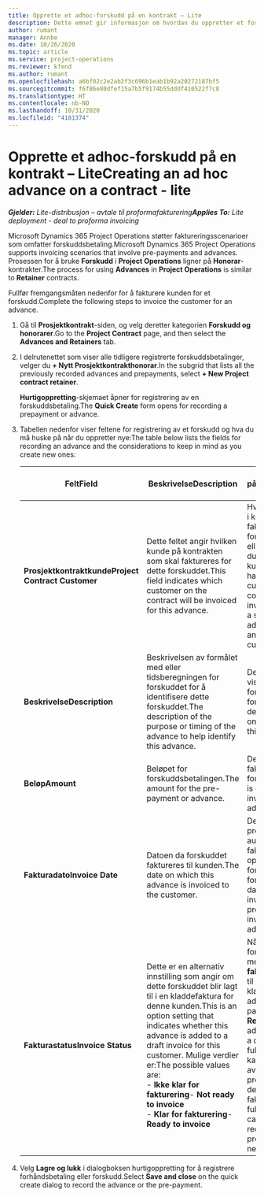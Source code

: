 ```yaml
---
title: Opprette et adhoc-forskudd på en kontrakt – Lite
description: Dette emnet gir informasjon om hvordan du oppretter et forskudd på en kontrakt etter behov.
author: rumant
manager: Annbe
ms.date: 10/26/2020
ms.topic: article
ms.service: project-operations
ms.reviewer: kfend
ms.author: rumant
ms.openlocfilehash: a6bf02c2e2ab2f3c696b1eab1b92a20272187bf5
ms.sourcegitcommit: f6f86e80dfef15a7b5f9174b55dddf410522f7c8
ms.translationtype: HT
ms.contentlocale: nb-NO
ms.lasthandoff: 10/31/2020
ms.locfileid: "4181374"
---
```

# <a name="creating-an-ad-hoc-advance-on-a-contract---lite"></a><span data-ttu-id="eb302-103">Opprette et adhoc-forskudd på en kontrakt – Lite</span><span class="sxs-lookup"><span data-stu-id="eb302-103">Creating an ad hoc advance on a contract - lite</span></span>

<span data-ttu-id="eb302-104">_**Gjelder:** Lite-distribusjon – avtale til proformafakturering_</span><span class="sxs-lookup"><span data-stu-id="eb302-104">_**Applies To:** Lite deployment - deal to proforma invoicing_</span></span>

<span data-ttu-id="eb302-105">Microsoft Dynamics 365 Project Operations støtter faktureringsscenarioer som omfatter forskuddsbetaling.</span><span class="sxs-lookup"><span data-stu-id="eb302-105">Microsoft Dynamics 365 Project Operations supports invoicing scenarios that involve pre-payments and advances.</span></span> <span data-ttu-id="eb302-106">Prosessen for å bruke **Forskudd** i **Project Operations** ligner på **Honorar**-kontrakter.</span><span class="sxs-lookup"><span data-stu-id="eb302-106">The process for using **Advances** in **Project Operations** is similar to **Retainer** contracts.</span></span> 

<span data-ttu-id="eb302-107">Fullfør fremgangsmåten nedenfor for å fakturere kunden for et forskudd.</span><span class="sxs-lookup"><span data-stu-id="eb302-107">Complete the following steps to invoice the customer for an advance.</span></span>

1. <span data-ttu-id="eb302-108">Gå til **Prosjektkontrakt**-siden, og velg deretter kategorien **Forskudd og honorarer**.</span><span class="sxs-lookup"><span data-stu-id="eb302-108">Go to the **Project Contract** page, and then select the **Advances and Retainers** tab.</span></span>
2. <span data-ttu-id="eb302-109">I delrutenettet som viser alle tidligere registrerte forskuddsbetalinger, velger du **+ Nytt Prosjektkontrakthonorar**.</span><span class="sxs-lookup"><span data-stu-id="eb302-109">In the subgrid that lists all the previously recorded advances and prepayments, select **+ New Project contract retainer**.</span></span> 

    <span data-ttu-id="eb302-110">**Hurtigoppretting**-skjemaet åpner for registrering av en forskuddsbetaling.</span><span class="sxs-lookup"><span data-stu-id="eb302-110">The **Quick Create** form opens for recording a prepayment or advance.</span></span>
    
3. <span data-ttu-id="eb302-111">Tabellen nedenfor viser feltene for registrering av et forskudd og hva du må huske på når du oppretter nye:</span><span class="sxs-lookup"><span data-stu-id="eb302-111">The table below lists the fields for recording an advance and the considerations to keep in mind as you create new ones:</span></span>

    | <span data-ttu-id="eb302-112">Felt</span><span class="sxs-lookup"><span data-stu-id="eb302-112">Field</span></span> | <span data-ttu-id="eb302-113">Beskrivelse</span><span class="sxs-lookup"><span data-stu-id="eb302-113">Description</span></span> | <span data-ttu-id="eb302-114">Nedstrøms påvirkning</span><span class="sxs-lookup"><span data-stu-id="eb302-114">Downstream impact</span></span> |
    | --- | --- | --- |
    | <span data-ttu-id="eb302-115">**Prosjektkontraktkunde**</span><span class="sxs-lookup"><span data-stu-id="eb302-115">**Project Contract Customer**</span></span> | <span data-ttu-id="eb302-116">Dette feltet angir hvilken kunde på kontrakten som skal faktureres for dette forskuddet.</span><span class="sxs-lookup"><span data-stu-id="eb302-116">This field indicates which customer on the contract will be invoiced for this advance.</span></span> | <span data-ttu-id="eb302-117">Hvis du har flere kunder i kontrakten og vil fakturere hver av dem for et bestemt honorar eller forskudd, oppretter du et forskudd for hver kunde individuelt.</span><span class="sxs-lookup"><span data-stu-id="eb302-117">If you have multiple customers on the contract and want to invoice each of them for a specific retainer or advance amount, create an advance for each customer individually.</span></span> |
    | <span data-ttu-id="eb302-118">**Beskrivelse**</span><span class="sxs-lookup"><span data-stu-id="eb302-118">**Description**</span></span> | <span data-ttu-id="eb302-119">Beskrivelsen av formålet med eller tidsberegningen for forskuddet for å identifisere dette forskuddet.</span><span class="sxs-lookup"><span data-stu-id="eb302-119">The description of the purpose or timing of the advance to help identify this advance.</span></span> | <span data-ttu-id="eb302-120">Denne beskrivelsen vises på fakturalinjen for dette forskuddet.</span><span class="sxs-lookup"><span data-stu-id="eb302-120">This description is displayed on the invoice line for this advance.</span></span> |
    | <span data-ttu-id="eb302-121">**Beløp**</span><span class="sxs-lookup"><span data-stu-id="eb302-121">**Amount**</span></span> | <span data-ttu-id="eb302-122">Beløpet for forskuddsbetalingen.</span><span class="sxs-lookup"><span data-stu-id="eb302-122">The amount for the pre-payment or advance.</span></span> | <span data-ttu-id="eb302-123">Dette beløpet vises på fakturalinjen for dette forskuddet.</span><span class="sxs-lookup"><span data-stu-id="eb302-123">This amount is displayed on the invoice line for this advance.</span></span> |
    | <span data-ttu-id="eb302-124">**Fakturadato**</span><span class="sxs-lookup"><span data-stu-id="eb302-124">**Invoice Date**</span></span> | <span data-ttu-id="eb302-125">Datoen da forskuddet faktureres til kunden.</span><span class="sxs-lookup"><span data-stu-id="eb302-125">The date on which this advance is invoiced to the customer.</span></span> | <span data-ttu-id="eb302-126">Dette er datoen for prosessen for automatisk fakturaopprettelse for å opprette en fakturalinje for dette forskuddet.</span><span class="sxs-lookup"><span data-stu-id="eb302-126">This is the date for the automated invoice creation process to create an invoice line for this advance.</span></span> |
    | <span data-ttu-id="eb302-127">**Fakturastatus**</span><span class="sxs-lookup"><span data-stu-id="eb302-127">**Invoice Status**</span></span> | <span data-ttu-id="eb302-128">Dette er en alternativ innstilling som angir om dette forskuddet blir lagt til i en kladdefaktura for denne kunden.</span><span class="sxs-lookup"><span data-stu-id="eb302-128">This is an option setting that indicates whether this advance is added to a draft invoice for this customer.</span></span> <span data-ttu-id="eb302-129">Mulige verdier er:</span><span class="sxs-lookup"><span data-stu-id="eb302-129">The possible values are:</span></span></br><span data-ttu-id="eb302-130">- **Ikke klar for fakturering**</span><span class="sxs-lookup"><span data-stu-id="eb302-130">- **Not ready to invoice**</span></span></br><span data-ttu-id="eb302-131">- **Klar for fakturering**</span><span class="sxs-lookup"><span data-stu-id="eb302-131">- **Ready to invoice**</span></span> | <span data-ttu-id="eb302-132">Når en forskuddsbetaling er merket som **Klar til fakturering**, legges den til som en linjetid på en kladdefaktura.</span><span class="sxs-lookup"><span data-stu-id="eb302-132">When an advance or pre-payment is marked as **Ready to invoice**, it is added as a line time on a draft invoice.</span></span> <span data-ttu-id="eb302-133">Bare et fullt fakturert forskudd kan brukes til å avstemme mot prosjektkostnader for den neste fakturaperioden.</span><span class="sxs-lookup"><span data-stu-id="eb302-133">Only a fully invoiced advance can be used to reconcile against project costs for the next invoice period.</span></span> |

4. <span data-ttu-id="eb302-134">Velg **Lagre og lukk** i dialogboksen hurtigoppretting for å registrere forhåndsbetaling eller forskudd.</span><span class="sxs-lookup"><span data-stu-id="eb302-134">Select **Save and close** on the quick create dialog to record the advance or the pre-payment.</span></span>

